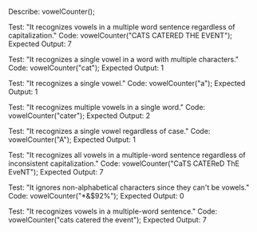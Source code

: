 
Describe: vowelCounter();



Test: "It recognizes vowels in a multiple word sentence regardless of capitalization."
Code: vowelCounter("CATS CATERED THE EVENT");
Expected Output: 7


Test: "It recognizes a single vowel in a word with multiple characters."
Code: vowelCounter("cat");
Expected Output: 1


Test: "It recognizes a single vowel."
Code: vowelCounter("a");
Expected Output: 1


Test: "It recognizes multiple vowels in a single word."
Code: vowelCounter("cater");
Expected Output: 2


Test: "It recognizes a single vowel regardless of case."
Code: vowelCounter("A");
Expected Output: 1


Test: "It recognizes all vowels in a multiple-word sentence regardless of inconsistent capitalization."
Code: vowelCounter("CaTS CATEReD ThE EveNT");
Expected Output: 7


Test: "It ignores non-alphabetical characters since they can't be vowels."
Code: vowelCounter("*&$92%");
Expected Output: 0


Test: "It recognizes vowels in a multiple-word sentence."
Code: vowelCounter("cats catered the event");
Expected Output: 7